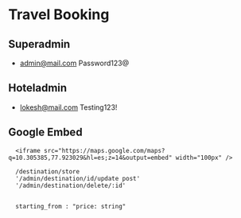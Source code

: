 # Travel Booking
## Superadmin

- admin@mail.com Password123@

## Hoteladmin

- lokesh@mail.com Testing123!

## Google Embed
      <iframe src="https://maps.google.com/maps?q=10.305385,77.923029&hl=es;z=14&output=embed" width="100px" />


<!-- destination -->
      /destination/store
      '/admin/destination/id/update post'
      '/admin/destination/delete/:id'


      starting_from : "price: string"
      